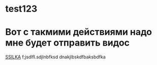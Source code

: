 # test123

# Вот с такмими действиями надо мне будет отправить видос


[SSILKA](http://naskjbdf;kabjsk.df)
f;jsdlfl.sdjlnbfksd
dnakjlbskdfbaksbdfka
